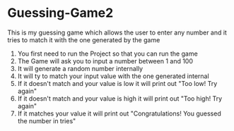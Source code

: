 # Guessing-Game2 
This is my guessing game which allows the user to enter any number and it tries to match it with the one generated by the game
1. You first need to run the Project so that you can run the game
2. The Game will ask you to input a number between 1 and 100
3. It will generate a random number internally
4. It will ty to match your input value with the one generated internal
5. If it doesn't match and your value is low it will print out "Too low! Try again"
6. If it doesn't match and your value is high it will print out "Too high! Try again"
7. If it matches your value it will print out "Congratulations! You guessed the number in tries"
   
